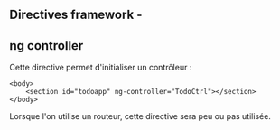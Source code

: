 ## Directives framework -
## ng controller

Cette directive permet d'initialiser un contrôleur :

    <body>
        <section id="todoapp" ng-controller="TodoCtrl"></section>
    </body>

Lorsque l'on utilise un routeur, cette directive sera peu ou pas utilisée.
